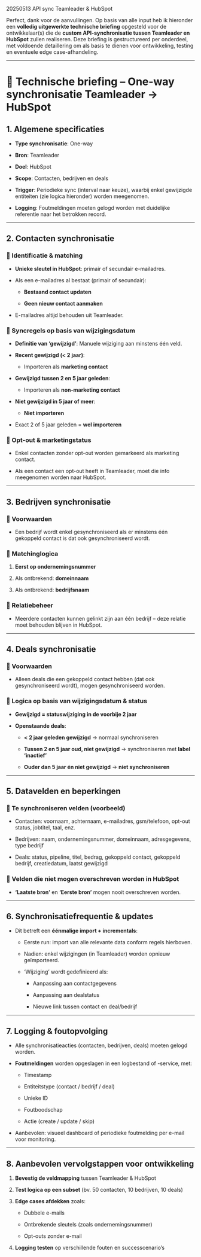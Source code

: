 20250513 API sync Teamleader & HubSpot

Perfect, dank voor de aanvullingen. Op basis van alle input heb ik hieronder een **volledig uitgewerkte technische briefing** opgesteld voor de ontwikkelaar(s) die de **custom API-synchronisatie tussen Teamleader en HubSpot** zullen realiseren. Deze briefing is gestructureerd per onderdeel, met voldoende detaillering om als basis te dienen voor ontwikkeling, testing en eventuele edge case-afhandeling.

---

# **🔧 Technische briefing – One-way synchronisatie Teamleader → HubSpot**

## **1\. Algemene specificaties**

* **Type synchronisatie**: One-way

* **Bron**: Teamleader

* **Doel**: HubSpot

* **Scope**: Contacten, bedrijven en deals

* **Trigger**: Periodieke sync (interval naar keuze), waarbij enkel gewijzigde entiteiten (zie logica hieronder) worden meegenomen.

* **Logging**: Foutmeldingen moeten gelogd worden met duidelijke referentie naar het betrokken record.

---

## **2\. Contacten synchronisatie**

### **🔹 Identificatie & matching**

* **Unieke sleutel in HubSpot**: primair of secundair e-mailadres.

* Als een e-mailadres al bestaat (primair of secundair):

  * **Bestaand contact updaten**

  * **Geen nieuw contact aanmaken**

* E-mailadres altijd behouden uit Teamleader.

### **🔹 Syncregels op basis van wijzigingsdatum**

* **Definitie van ‘gewijzigd’**: Manuele wijziging aan minstens één veld.

* **Recent gewijzigd (\< 2 jaar)**:

  * Importeren als **marketing contact**

* **Gewijzigd tussen 2 en 5 jaar geleden**:

  * Importeren als **non-marketing contact**

* **Niet gewijzigd in 5 jaar of meer**:

  * **Niet importeren**

* Exact 2 of 5 jaar geleden \= **wel importeren**

### **🔹 Opt-out & marketingstatus**

* Enkel contacten zonder opt-out worden gemarkeerd als marketing contact.

* Als een contact een opt-out heeft in Teamleader, moet die info meegenomen worden naar HubSpot.

---

## **3\. Bedrijven synchronisatie**

### **🔹 Voorwaarden**

* Een bedrijf wordt enkel gesynchroniseerd als er minstens één gekoppeld contact is dat ook gesynchroniseerd wordt.

### **🔹 Matchinglogica**

1. **Eerst op ondernemingsnummer**

2. Als ontbrekend: **domeinnaam**

3. Als ontbrekend: **bedrijfsnaam**

### **🔹 Relatiebeheer**

* Meerdere contacten kunnen gelinkt zijn aan één bedrijf – deze relatie moet behouden blijven in HubSpot.

---

## **4\. Deals synchronisatie**

### **🔹 Voorwaarden**

* Alleen deals die een gekoppeld contact hebben (dat ook gesynchroniseerd wordt), mogen gesynchroniseerd worden.

### **🔹 Logica op basis van wijzigingsdatum & status**

* **Gewijzigd \= statuswijziging in de voorbije 2 jaar**

* **Openstaande deals**:

  * **\< 2 jaar geleden gewijzigd** → normaal synchroniseren

  * **Tussen 2 en 5 jaar oud, niet gewijzigd** → synchroniseren met **label ‘inactief’**

  * **Ouder dan 5 jaar én niet gewijzigd** → **niet synchroniseren**

---

## **5\. Datavelden en beperkingen**

### **🔹 Te synchroniseren velden (voorbeeld)**

* Contacten: voornaam, achternaam, e-mailadres, gsm/telefoon, opt-out status, jobtitel, taal, enz.

* Bedrijven: naam, ondernemingsnummer, domeinnaam, adresgegevens, type bedrijf

* Deals: status, pipeline, titel, bedrag, gekoppeld contact, gekoppeld bedrijf, creatiedatum, laatst gewijzigd

### **🔹 Velden die niet mogen overschreven worden in HubSpot**

* **‘Laatste bron’** en **‘Eerste bron’** mogen nooit overschreven worden.

---

## **6\. Synchronisatiefrequentie & updates**

* Dit betreft een **éénmalige import \+ incrementals**:

  * Eerste run: import van alle relevante data conform regels hierboven.

  * Nadien: enkel wijzigingen (in Teamleader) worden opnieuw geïmporteerd.

  * ‘Wijziging’ wordt gedefinieerd als:

    * Aanpassing aan contactgegevens

    * Aanpassing aan dealstatus

    * Nieuwe link tussen contact en deal/bedrijf

---

## **7\. Logging & foutopvolging**

* Alle synchronisatieacties (contacten, bedrijven, deals) moeten gelogd worden.

* **Foutmeldingen** worden opgeslagen in een logbestand of \-service, met:

  * Timestamp

  * Entiteitstype (contact / bedrijf / deal)

  * Unieke ID

  * Foutboodschap

  * Actie (create / update / skip)

* Aanbevolen: visueel dashboard of periodieke foutmelding per e-mail voor monitoring.

---

## **8\. Aanbevolen vervolgstappen voor ontwikkeling**

1. **Bevestig de veldmapping** tussen Teamleader & HubSpot  
2. **Test logica op een subset** (bv. 50 contacten, 10 bedrijven, 10 deals)  
3. **Edge cases afdekken** zoals:  
   * Dubbele e-mails

   * Ontbrekende sleutels (zoals ondernemingsnummer)

   * Opt-outs zonder e-mail

4. **Logging testen** op verschillende fouten en successcenario’s

